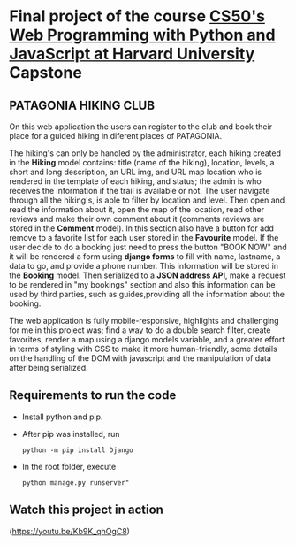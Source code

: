 # Final project  of the course  [CS50's Web Programming with Python and JavaScript at Harvard University](https://cs50.harvard.edu/web/2020/) Capstone

## PATAGONIA HIKING CLUB
On this web application the users can register to the club and book their place for a guided hiking in diferent places of PATAGONIA.

The hiking's can only be handled by the administrator, 
each hiking created in the **Hiking** model contains: title (name of the hiking), location, levels, a short and long description, an URL img, and URL map location who is rendered in the template of each hiking, and status; the admin is who receives the information if the trail is available or not. 
The user navigate through all the hiking's, is able to filter by location and level. Then open and read the information about it, open the map of the location, read other reviews and make their own comment about it (comments reviews are stored in the **Comment** model). In this section also have a button for add remove to a favorite list for each user stored in the **Favourite** model. If the user decide to do a booking just need to press the button "BOOK NOW" and it will be rendered a form using **django forms** to fill with name, lastname, a data to go, and provide a phone number. This information will be stored in the **Booking** model. Then serialized to a **JSON address API**, make a request to be rendered in "my bookings" section and also this information can be used by third parties, such as guides,providing all the information about the booking.

The web application is fully mobile-responsive, highlights and challenging for me in this project was; find a way to do a double search filter, create favorites, render a map using a django models variable, and a greater effort in terms of styling with CSS to make it more human-friendly, some details on the handling of the DOM with javascript and the manipulation of data after being serialized.

## Requirements to run the code

* Install python and pip.
* After pip was installed, run
    
    ````
    python -m pip install Django
    ````
* In the root folder, execute 
    ````
    python manage.py runserver"
    ````

## Watch this project in action 
(https://youtu.be/Kb9K_qhOgC8)
